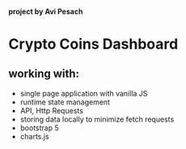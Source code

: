#### project by Avi Pesach
# Crypto Coins Dashboard


## working with:
- single page application with vanilla JS
- runtime state management
- API, Http Requests
- storing data locally to minimize fetch requests
- bootstrap 5
- charts.js
